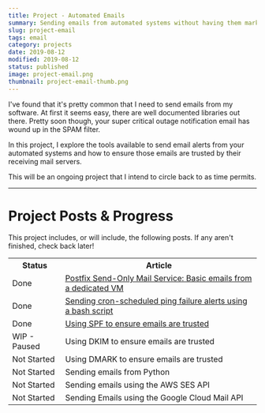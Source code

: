 ```yaml
---
title: Project - Automated Emails
summary: Sending emails from automated systems without having them marked as SPAM.
slug: project-email
tags: email
category: projects
date: 2019-08-12
modified: 2019-08-12
status: published
image: project-email.png
thumbnail: project-email-thumb.png
---
```



I've found that it's pretty common that I need to send emails from my software.
At first it seems easy, there are well documented libraries out there. Pretty
soon though, your super critical outage notification email has wound up in the
SPAM filter.

In this project, I explore the tools available to send email alerts from your
automated systems and how to ensure those emails are trusted by their receiving
mail servers.

This will be an ongoing project that I intend to circle back to as time
permits.

---


# Project Posts & Progress

This project includes, or will include, the following posts.
If any aren't finished, check back later!

<table class="project-table">
  <tr>
    <th>Status</th>
    <th>Article</th>
  </tr>
  <tr>
		<td>
			Done
		</td>
		<td>
      <a href="/emails-postfix-ubuntu.html">
        Postfix Send-Only Mail Service: Basic emails from a dedicated VM
      </a>
		</td>
	</tr>
  <tr>
    <td>
      Done
    </td>
    <td>
      <a href="/emails-bash-cron.html">
        Sending cron-scheduled ping failure alerts using a bash script
      </a>
    </td>
  </tr>
  <tr>
    <td>Done</td>
    <td>
      <a href="/email-spf.html">
        Using SPF to ensure emails are trusted
      </a>
    </td>
  </tr>
  <tr>
    <td>WIP - Paused</td>
    <td>
      Using DKIM to ensure emails are trusted
    </td>
  </tr>
  <tr>
    <td>Not Started</td>
    <td>
      Using DMARK to ensure emails are trusted
    </td>
  </tr>
  <tr>
    <td>Not Started</td>
    <td>Sending emails from Python</td>
  </tr>
  <tr>
    <td>Not Started</td>
    <td>Sending emails using the AWS SES API</td>
  </tr>
  <tr>
    <td>Not Started</td>
    <td>Sending Emails using the Google Cloud Mail API</td>
  </tr>
</table>
